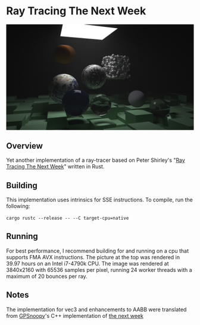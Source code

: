 # Ray Tracing The Next Week

<img align="center" src="https://github.com/VoidPtr74/RayTracingTheNextWeek/blob/master/title_image.jpg">

## Overview

Yet another implementation of a ray-tracer based on Peter Shirley's "[Ray Tracing The Next Week](https://github.com/RayTracing/TheNextWeek)" written in Rust.

## Building

This implementation uses intrinsics for SSE instructions. To compile, run the following: 

`cargo rustc --release -- --C target-cpu=native`

## Running

For best performance, I recommend building for and running on a cpu that supports FMA AVX instructions. The picture at the top was rendered in 39.97 hours on an Intel i7-4790k CPU. The image was rendered at 3840x2160 with 65536 samples per pixel, running 24 worker threads with a maximum of 20 bounces per ray.

## Notes

The implementation for vec3 and enhancements to AABB were translated from [GPSnoopy](https://github.com/GPSnoopy)'s C++ implementation of [the next week](https://github.com/GPSnoopy/RayTracingTheNextWeek) 
